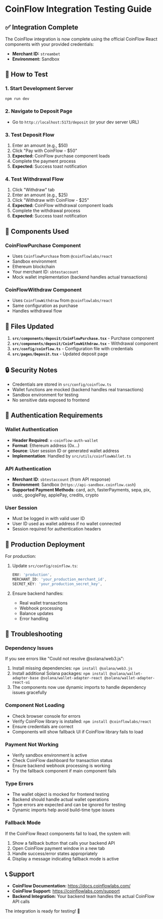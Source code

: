 # CoinFlow Integration Testing Guide

## ✅ Integration Complete

The CoinFlow integration is now complete using the official CoinFlow React components with your provided credentials:

- **Merchant ID:** `streambet`
- **Environment:** Sandbox

## 🧪 How to Test

### 1. **Start Development Server**
```bash
npm run dev
```

### 2. **Navigate to Deposit Page**
- Go to `http://localhost:5173/deposit` (or your dev server URL)

### 3. **Test Deposit Flow**
1. Enter an amount (e.g., $50)
2. Click "Pay with CoinFlow - $50"
3. **Expected:** CoinFlow purchase component loads
4. Complete the payment process
5. **Expected:** Success toast notification

### 4. **Test Withdrawal Flow**
1. Click "Withdraw" tab
2. Enter an amount (e.g., $25)
3. Click "Withdraw with CoinFlow - $25"
4. **Expected:** CoinFlow withdrawal component loads
5. Complete the withdrawal process
6. **Expected:** Success toast notification

## 🔧 Components Used

### **CoinFlowPurchase Component**
- Uses `CoinflowPurchase` from `@coinflowlabs/react`
- Sandbox environment
- Ethereum blockchain
- Your merchant ID: `sbtestaccount`
- Mock wallet implementation (backend handles actual transactions)

### **CoinFlowWithdraw Component**
- Uses `CoinflowWithdraw` from `@coinflowlabs/react`
- Same configuration as purchase
- Handles withdrawal flow

## 📁 Files Updated

1. **`src/components/deposit/CoinFlowPurchase.tsx`** - Purchase component
2. **`src/components/deposit/CoinFlowWithdraw.tsx`** - Withdrawal component
3. **`src/config/coinflow.ts`** - Configuration file with credentials
4. **`src/pages/Deposit.tsx`** - Updated deposit page

## 🔒 Security Notes

- Credentials are stored in `src/config/coinflow.ts`
- Wallet functions are mocked (backend handles real transactions)
- Sandbox environment for testing
- No sensitive data exposed to frontend

## 🔐 Authentication Requirements

### **Wallet Authentication**
- **Header Required**: `x-coinflow-auth-wallet`
- **Format**: Ethereum address (0x...)
- **Source**: User session ID or generated wallet address
- **Implementation**: Handled by `src/utils/coinflowWallet.ts`

### **API Authentication**
- **Merchant ID**: `sbtestaccount` (from API response)
- **Environment**: Sandbox (`https://api-sandbox.coinflow.cash`)
- **Supported Payment Methods**: card, ach, fasterPayments, sepa, pix, usdc, googlePay, applePay, credits, crypto

### **User Session**
- Must be logged in with valid user ID
- User ID used as wallet address if no wallet connected
- Session required for authentication headers

## 🚀 Production Deployment

For production:
1. Update `src/config/coinflow.ts`:
   ```typescript
   ENV: 'production',
   MERCHANT_ID: 'your_production_merchant_id',
   SECRET_KEY: 'your_production_secret_key',
   ```

2. Ensure backend handles:
   - Real wallet transactions
   - Webhook processing
   - Balance updates
   - Error handling

## 🐛 Troubleshooting

### **Dependency Issues**
If you see errors like "Could not resolve @solana/web3.js":
1. Install missing dependencies: `npm install @solana/web3.js`
2. Install additional Solana packages: `npm install @solana/wallet-adapter-base @solana/wallet-adapter-react @solana/wallet-adapter-react-ui`
3. The components now use dynamic imports to handle dependency issues gracefully

### **Component Not Loading**
- Check browser console for errors
- Verify CoinFlow library is installed: `npm install @coinflowlabs/react`
- Ensure credentials are correct
- Components will show fallback UI if CoinFlow library fails to load

### **Payment Not Working**
- Verify sandbox environment is active
- Check CoinFlow dashboard for transaction status
- Ensure backend webhook processing is working
- Try the fallback component if main component fails

### **Type Errors**
- The wallet object is mocked for frontend testing
- Backend should handle actual wallet operations
- Type errors are expected and can be ignored for testing
- Dynamic imports help avoid build-time type issues

### **Fallback Mode**
If the CoinFlow React components fail to load, the system will:
1. Show a fallback button that calls your backend API
2. Open CoinFlow payment window in a new tab
3. Handle success/error states appropriately
4. Display a message indicating fallback mode is active

## 📞 Support

- **CoinFlow Documentation:** https://docs.coinflowlabs.com/
- **CoinFlow Support:** https://coinflowlabs.com/support
- **Backend Integration:** Your backend team handles the actual CoinFlow API calls

The integration is ready for testing! 🎉 